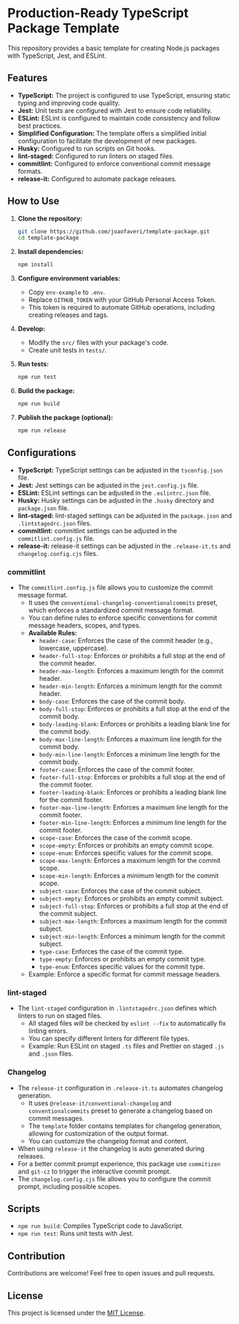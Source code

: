 # Production-Ready TypeScript Package Template

This repository provides a basic template for creating Node.js packages with TypeScript, Jest, and ESLint.

## Features

* **TypeScript:** The project is configured to use TypeScript, ensuring static typing and improving code quality.
* **Jest:** Unit tests are configured with Jest to ensure code reliability.
* **ESLint:** ESLint is configured to maintain code consistency and follow best practices.
* **Simplified Configuration:** The template offers a simplified initial configuration to facilitate the development of new packages.
* **Husky:** Configured to run scripts on Git hooks.
* **lint-staged:** Configured to run linters on staged files.
* **commitlint:** Configured to enforce conventional commit message formats.
* **release-it:** Configured to automate package releases.

## How to Use

1.  **Clone the repository:**

    ```bash
    git clone https://github.com/joaofaveri/template-package.git
    cd template-package
    ```

2.  **Install dependencies:**

    ```bash
    npm install
    ```
3.  **Configure environment variables:**
    * Copy `env-example` to `.env`.
    * Replace `GITHUB_TOKEN` with your GitHub Personal Access Token.
    * This token is required to automate GitHub operations, including creating releases and tags.

4.  **Develop:**

    * Modify the `src/` files with your package's code.
    * Create unit tests in `tests/`.

5.  **Run tests:**

    ```bash
    npm run test
    ```

6.  **Build the package:**

    ```bash
    npm run build
    ```

7.  **Publish the package (optional):**

    ```bash
    npm run release
    ```

## Configurations

* **TypeScript:** TypeScript settings can be adjusted in the `tsconfig.json` file.
* **Jest:** Jest settings can be adjusted in the `jest.config.js` file.
* **ESLint:** ESLint settings can be adjusted in the `.eslintrc.json` file.
* **Husky:** Husky settings can be adjusted in the `.husky` directory and `package.json` file.
* **lint-staged:** lint-staged settings can be adjusted in the `package.json` and `.lintstagedrc.json` files.
* **commitlint:** commitlint settings can be adjusted in the `commitlint.config.js` file.
* **release-it:** release-it settings can be adjusted in the `.release-it.ts` and `changelog.config.cjs` files.

### commitlint

* The `commitlint.config.js` file allows you to customize the commit message format.
    * It uses the `conventional-changelog-conventionalcommits` preset, which enforces a standardized commit message format.
    * You can define rules to enforce specific conventions for commit message headers, scopes, and types.
    * **Available Rules:**
        * `header-case`: Enforces the case of the commit header (e.g., lowercase, uppercase).
        * `header-full-stop`: Enforces or prohibits a full stop at the end of the commit header.
        * `header-max-length`: Enforces a maximum length for the commit header.
        * `header-min-length`: Enforces a minimum length for the commit header.
        * `body-case`: Enforces the case of the commit body.
        * `body-full-stop`: Enforces or prohibits a full stop at the end of the commit body.
        * `body-leading-blank`: Enforces or prohibits a leading blank line for the commit body.
        * `body-max-line-length`: Enforces a maximum line length for the commit body.
        * `body-min-line-length`: Enforces a minimum line length for the commit body.
        * `footer-case`: Enforces the case of the commit footer.
        * `footer-full-stop`: Enforces or prohibits a full stop at the end of the commit footer.
        * `footer-leading-blank`: Enforces or prohibits a leading blank line for the commit footer.
        * `footer-max-line-length`: Enforces a maximum line length for the commit footer.
        * `footer-min-line-length`: Enforces a minimum line length for the commit footer.
        * `scope-case`: Enforces the case of the commit scope.
        * `scope-empty`: Enforces or prohibits an empty commit scope.
        * `scope-enum`: Enforces specific values for the commit scope.
        * `scope-max-length`: Enforces a maximum length for the commit scope.
        * `scope-min-length`: Enforces a minimum length for the commit scope.
        * `subject-case`: Enforces the case of the commit subject.
        * `subject-empty`: Enforces or prohibits an empty commit subject.
        * `subject-full-stop`: Enforces or prohibits a full stop at the end of the commit subject.
        * `subject-max-length`: Enforces a maximum length for the commit subject.
        * `subject-min-length`: Enforces a minimum length for the commit subject.
        * `type-case`: Enforces the case of the commit type.
        * `type-empty`: Enforces or prohibits an empty commit type.
        * `type-enum`: Enforces specific values for the commit type.
    * Example: Enforce a specific format for commit message headers.

### lint-staged

* The `lint-staged` configuration in `.lintstagedrc.json` defines which linters to run on staged files.
    * All staged files will be checked by `eslint --fix` to automatically fix linting errors.
    * You can specify different linters for different file types.
    * Example: Run ESLint on staged `.ts` files and Prettier on staged `.js` and `.json` files.

### Changelog

* The `release-it` configuration in `.release-it.ts` automates changelog generation.
    * It uses `@release-it/conventional-changelog` and `conventionalcommits` preset to generate a changelog based on commit messages.
    * The `template` folder contains templates for changelog generation, allowing for customization of the output format.
    * You can customize the changelog format and content.
* When using `release-it` the changelog is auto generated during releases.
* For a better commit prompt experience, this package use `commitizen` and `git-cz` to trigger the interactive commit prompt.
* The `changelog.config.cjs` file allows you to configure the commit prompt, including possible scopes.

## Scripts

* `npm run build`: Compiles TypeScript code to JavaScript.
* `npm run test`: Runs unit tests with Jest.

## Contribution

Contributions are welcome! Feel free to open issues and pull requests.

## License

This project is licensed under the [MIT License](LICENSE).